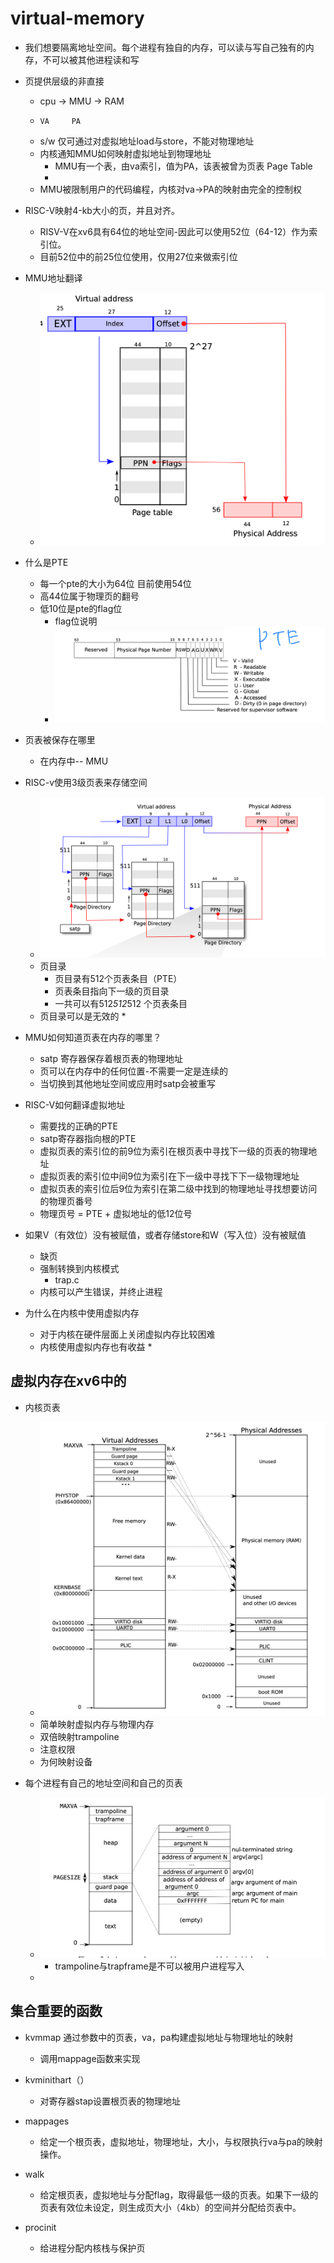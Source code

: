 # virtual-memory
* 我们想要隔离地址空间。每个进程有独自的内存，可以读与写自己独有的内存，不可以被其他进程读和写
* 页提供层级的非直接  
    * cpu -> MMU -> RAM  
    *     VA     PA  
    * s/w  仅可通过对虚拟地址load与store，不能对物理地址
    * 内核通知MMU如何映射虚拟地址到物理地址
        * MMU有一个表，由va索引，值为PA，该表被曾为页表 Page Table
        * 
    * MMU被限制用户的代码编程，内核对va->PA的映射由完全的控制权

* RISC-V映射4-kb大小的页，并且对齐。
    * RISV-V在xv6具有64位的地址空间-因此可以使用52位（64-12）作为索引位。
    * 目前52位中的前25位位使用，仅用27位来做索引位

* MMU地址翻译
    * ![地址翻译](images/地址翻译.png)


* 什么是PTE
    * 每一个pte的大小为64位 目前使用54位
    * 高44位属于物理页的翻号
    * 低10位是pte的flag位
        * flag位说明
        * ![低位的10位flag说明](images/低位的10位flag说明.png)

* 页表被保存在哪里
    * 在内存中-- MMU

* RISC-v使用3级页表来存储空间
    * ![三级页表](images/3级页表.png)
    * 页目录
        * 页目录有512个页表条目（PTE）
        * 页表条目指向下一级的页目录
        * 一共可以有512*512*512 个页表条目
    * 页目录可以是无效的
        * 
* MMU如何知道页表在内存的哪里？
    * satp 寄存器保存着根页表的物理地址
    * 页可以在内存中的任何位置-不需要一定是连续的
    * 当切换到其他地址空间或应用时satp会被重写

* RISC-V如何翻译虚拟地址
    * 需要找的正确的PTE
    * satp寄存器指向根的PTE
    * 虚拟页表的索引位的前9位为索引在根页表中寻找下一级的页表的物理地址
    * 虚拟页表的索引位中间9位为索引在下一级中寻找下下一级物理地址
    * 虚拟页表的索引位后9位为索引在第二级中找到的物理地址寻找想要访问的物理页番号
    * 物理页号 = PTE + 虚拟地址的低12位号

* 如果V（有效位）没有被赋值，或者存储store和W（写入位）没有被赋值
    * 缺页
    * 强制转换到内核模式
        * trap.c 
    * 内核可以产生错误，并终止进程 

* 为什么在内核中使用虚拟内存
    * 对于内核在硬件层面上关闭虚拟内存比较困难
    * 内核使用虚拟内存也有收益
        * 

## 虚拟内存在xv6中的
* 内核页表
    * ![内核虚拟内存](images/内核虚拟内存.png)
    * 简单映射虚拟内存与物理内存
    * 双倍映射trampoline
    * 注意权限
    * 为何映射设备

* 每个进程有自己的地址空间和自己的页表
    * ![进程地址空间](images/进程地址空间.png)
        * trampoline与trapframe是不可以被用户进程写入
    * 

## 集合重要的函数
* kvmmap 通过参数中的页表，va，pa构建虚拟地址与物理地址的映射
    * 调用mappage函数来实现
* kvminithart（）
    * 对寄存器stap设置根页表的物理地址

* mappages 
    * 给定一个根页表，虚拟地址，物理地址，大小，与权限执行va与pa的映射操作。

* walk 
    * 给定根页表，虚拟地址与分配flag，取得最低一级的页表。如果下一级的页表有效位未设定，则生成页大小（4kb）的空间并分配给页表中。

* procinit
    * 给进程分配内核栈与保护页

    